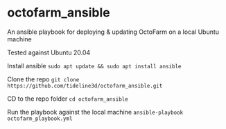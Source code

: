 # octofarm_ansible
An ansible playbook for deploying &amp; updating OctoFarm on a local Ubuntu machine

Tested against Ubuntu 20.04

Install ansible `sudo apt update && sudo apt install ansible`

Clone the repo `git clone https://github.com/tideline3d/octofarm_ansible.git`

CD to the repo folder `cd octofarm_ansible`

Run the playbook against the local machine `ansible-playbook octofarm_playbook.yml`